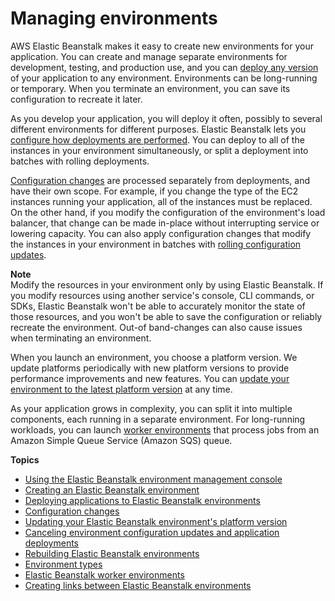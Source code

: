 # Managing environments<a name="using-features.managing"></a>

AWS Elastic Beanstalk makes it easy to create new environments for your application\. You can create and manage separate environments for development, testing, and production use, and you can [deploy any version](using-features.deploy-existing-version.md) of your application to any environment\. Environments can be long\-running or temporary\. When you terminate an environment, you can save its configuration to recreate it later\.

As you develop your application, you will deploy it often, possibly to several different environments for different purposes\. Elastic Beanstalk lets you [configure how deployments are performed](using-features.rolling-version-deploy.md)\. You can deploy to all of the instances in your environment simultaneously, or split a deployment into batches with rolling deployments\.

[Configuration changes](environments-updating.md) are processed separately from deployments, and have their own scope\. For example, if you change the type of the EC2 instances running your application, all of the instances must be replaced\. On the other hand, if you modify the configuration of the environment's load balancer, that change can be made in\-place without interrupting service or lowering capacity\. You can also apply configuration changes that modify the instances in your environment in batches with [rolling configuration updates](using-features.rollingupdates.md)\.

**Note**  
Modify the resources in your environment only by using Elastic Beanstalk\. If you modify resources using another service's console, CLI commands, or SDKs, Elastic Beanstalk won't be able to accurately monitor the state of those resources, and you won't be able to save the configuration or reliably recreate the environment\. Out\-of band\-changes can also cause issues when terminating an environment\.

When you launch an environment, you choose a platform version\. We update platforms periodically with new platform versions to provide performance improvements and new features\. You can [update your environment to the latest platform version](using-features.platform.upgrade.md) at any time\.

As your application grows in complexity, you can split it into multiple components, each running in a separate environment\. For long\-running workloads, you can launch [worker environments](using-features-managing-env-tiers.md) that process jobs from an Amazon Simple Queue Service \(Amazon SQS\) queue\.

**Topics**
+ [Using the Elastic Beanstalk environment management console](environments-console.md)
+ [Creating an Elastic Beanstalk environment](using-features.environments.md)
+ [Deploying applications to Elastic Beanstalk environments](using-features.deploy-existing-version.md)
+ [Configuration changes](environments-updating.md)
+ [Updating your Elastic Beanstalk environment's platform version](using-features.platform.upgrade.md)
+ [Canceling environment configuration updates and application deployments](using-features.rollingupdates.cancel.md)
+ [Rebuilding Elastic Beanstalk environments](environment-management-rebuild.md)
+ [Environment types](using-features-managing-env-types.md)
+ [Elastic Beanstalk worker environments](using-features-managing-env-tiers.md)
+ [Creating links between Elastic Beanstalk environments](environment-cfg-links.md)